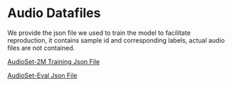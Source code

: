# Audio Datafiles

We provide the json file we used to train the model to facilitate reproduction, it contains sample id and corresponding labels, actual audio files are not contained.

[AudioSet-2M Training Json File](https://www.dropbox.com/scl/fi/szjlerzblw17f8d2fykgt/whole_train_data.json?rlkey=dr3rdri1jaql0g9lgfpiyfihg&dl=1)

[AudioSet-Eval Json File](https://www.dropbox.com/scl/fi/cfu70jnxqgphi9d1nm89w/eval_data.json?rlkey=t7b44qk27iznrrtwl80hnz12q&dl=1)